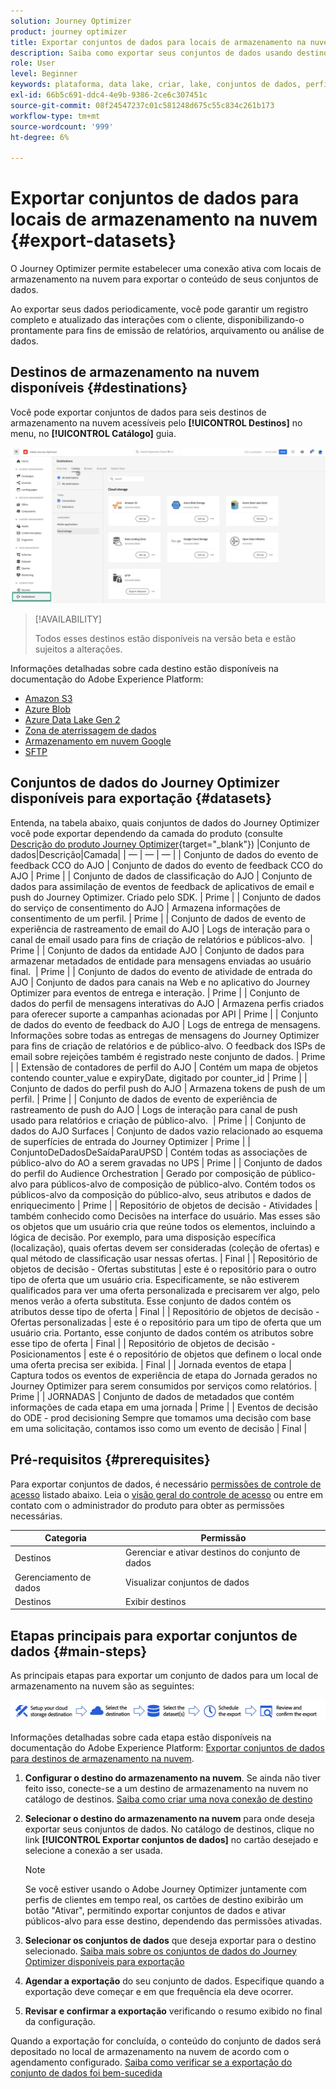 ```yaml
---
solution: Journey Optimizer
product: journey optimizer
title: Exportar conjuntos de dados para locais de armazenamento na nuvem
description: Saiba como exportar seus conjuntos de dados usando destinos de armazenamento na nuvem do Adobe Experience Platform.
role: User
level: Beginner
keywords: plataforma, data lake, criar, lake, conjuntos de dados, perfil
exl-id: 66b5c691-ddc4-4e9b-9386-2ce6c307451c
source-git-commit: 08f24547237c01c581248d675c55c834c261b173
workflow-type: tm+mt
source-wordcount: '999'
ht-degree: 6%

---
```


# Exportar conjuntos de dados para locais de armazenamento na nuvem {#export-datasets}

O Journey Optimizer permite estabelecer uma conexão ativa com locais de armazenamento na nuvem para exportar o conteúdo de seus conjuntos de dados.

Ao exportar seus dados periodicamente, você pode garantir um registro completo e atualizado das interações com o cliente, disponibilizando-o prontamente para fins de emissão de relatórios, arquivamento ou análise de dados.

## Destinos de armazenamento na nuvem disponíveis {#destinations}

Você pode exportar conjuntos de dados para seis destinos de armazenamento na nuvem acessíveis pelo **[!UICONTROL Destinos]** no menu, no **[!UICONTROL Catálogo]** guia.

![](assets/dataset-export-setup.png)

>[!AVAILABILITY]
>
>Todos esses destinos estão disponíveis na versão beta e estão sujeitos a alterações.

Informações detalhadas sobre cada destino estão disponíveis na documentação do Adobe Experience Platform:

* [Amazon S3](https://experienceleague.adobe.com/docs/experience-platform/destinations/catalog/cloud-storage/amazon-s3.html)
* [Azure Blob](https://experienceleague.adobe.com/docs/experience-platform/destinations/catalog/cloud-storage/azure-blob.html)
* [Azure Data Lake Gen 2](https://experienceleague.adobe.com/docs/experience-platform/destinations/catalog/cloud-storage/adls-gen2.html)
* [Zona de aterrissagem de dados](https://experienceleague.adobe.com/docs/experience-platform/destinations/catalog/cloud-storage/data-landing-zone.html)
* [Armazenamento em nuvem Google](https://experienceleague.adobe.com/docs/experience-platform/destinations/catalog/cloud-storage/google-cloud-storage.html)
* [SFTP](https://experienceleague.adobe.com/docs/experience-platform/destinations/catalog/cloud-storage/sftp.html)

## Conjuntos de dados do Journey Optimizer disponíveis para exportação {#datasets}

Entenda, na tabela abaixo, quais conjuntos de dados do Journey Optimizer você pode exportar dependendo da camada do produto (consulte [Descrição do produto Journey Optimizer](https://helpx.adobe.com/br/legal/product-descriptions/adobe-journey-optimizer.html){target="_blank"}) |Conjunto de dados|Descrição|Camada| | — | — | — | | Conjunto de dados do evento de feedback CCO do AJO | Conjunto de dados do evento de feedback CCO do AJO | Prime | | Conjunto de dados de classificação do AJO | Conjunto de dados para assimilação de eventos de feedback de aplicativos de email e push do Journey Optimizer. Criado pelo SDK. | Prime | | Conjunto de dados do serviço de consentimento do AJO | Armazena informações de consentimento de um perfil. | Prime | | Conjunto de dados de evento de experiência de rastreamento de email do AJO | Logs de interação para o canal de email usado para fins de criação de relatórios e públicos-alvo.  | Prime | | Conjunto de dados da entidade AJO | Conjunto de dados para armazenar metadados de entidade para mensagens enviadas ao usuário final.  | Prime | | Conjunto de dados do evento de atividade de entrada do AJO | Conjunto de dados para canais na Web e no aplicativo do Journey Optimizer para eventos de entrega e interação. | Prime | | Conjunto de dados do perfil de mensagens interativas do AJO | Armazena perfis criados para oferecer suporte a campanhas acionadas por API | Prime | | Conjunto de dados do evento de feedback do AJO | Logs de entrega de mensagens. Informações sobre todas as entregas de mensagens do Journey Optimizer para fins de criação de relatórios e de público-alvo. O feedback dos ISPs de email sobre rejeições também é registrado neste conjunto de dados. | Prime | | Extensão de contadores de perfil do AJO | Contém um mapa de objetos contendo counter_value e expiryDate, digitado por counter_id | Prime | | Conjunto de dados do perfil push do AJO | Armazena tokens de push de um perfil. | Prime | | Conjunto de dados de evento de experiência de rastreamento de push do AJO | Logs de interação para canal de push usado para relatórios e criação de público-alvo.  | Prime | | Conjunto de dados do AJO Surfaces | Conjunto de dados vazio relacionado ao esquema de superfícies de entrada do Journey Optimizer | Prime | | ConjuntoDeDadosDeSaídaParaUPSD | Contém todas as associações de público-alvo do AO a serem gravadas no UPS | Prime | | Conjunto de dados do perfil do Audience Orchestration | Gerado por composição de público-alvo para públicos-alvo de composição de público-alvo. Contém todos os públicos-alvo da composição do público-alvo, seus atributos e dados de enriquecimento | Prime | | Repositório de objetos de decisão - Atividades | também conhecido como Decisões na interface do usuário. Mas esses são os objetos que um usuário cria que reúne todos os elementos, incluindo a lógica de decisão. Por exemplo, para uma disposição específica (localização), quais ofertas devem ser consideradas (coleção de ofertas) e qual método de classificação usar nessas ofertas. | Final | | Repositório de objetos de decisão - Ofertas substitutas | este é o repositório para o outro tipo de oferta que um usuário cria. Especificamente, se não estiverem qualificados para ver uma oferta personalizada e precisarem ver algo, pelo menos verão a oferta substituta. Esse conjunto de dados contém os atributos desse tipo de oferta | Final | | Repositório de objetos de decisão - Ofertas personalizadas | este é o repositório para um tipo de oferta que um usuário cria. Portanto, esse conjunto de dados contém os atributos sobre esse tipo de oferta | Final | | Repositório de objetos de decisão - Posicionamentos | este é o repositório de objetos que definem o local onde uma oferta precisa ser exibida. | Final | | Jornada eventos de etapa | Captura todos os eventos de experiência de etapa do Jornada gerados no Journey Optimizer para serem consumidos por serviços como relatórios. | Prime | | JORNADAS | Conjunto de dados de metadados que contém informações de cada etapa em uma jornada | Prime | | Eventos de decisão do ODE - prod decisioning Sempre que tomamos uma decisão com base em uma solicitação, contamos isso como um evento de decisão | Final |

## Pré-requisitos {#prerequisites}

Para exportar conjuntos de dados, é necessário [permissões de controle de acesso](https://experienceleague.adobe.com/docs/experience-platform/access-control/home.html#permissions) listado abaixo. Leia o [visão geral do controle de acesso](https://experienceleague.adobe.com/docs/experience-platform/access-control/ui/overview.html) ou entre em contato com o administrador do produto para obter as permissões necessárias.

| Categoria | Permissão |
|--|--|
| Destinos | Gerenciar e ativar destinos do conjunto de dados |
| Gerenciamento de dados | Visualizar conjuntos de dados |
| Destinos | Exibir destinos |

## Etapas principais para exportar conjuntos de dados {#main-steps}

As principais etapas para exportar um conjunto de dados para um local de armazenamento na nuvem são as seguintes:

![](assets/dataset-export-process.png)

Informações detalhadas sobre cada etapa estão disponíveis na documentação do Adobe Experience Platform: [Exportar conjuntos de dados para destinos de armazenamento na nuvem](https://experienceleague.adobe.com/docs/experience-platform/destinations/ui/activate/export-datasets.html).

1. **Configurar o destino do armazenamento na nuvem**. Se ainda não tiver feito isso, conecte-se a um destino de armazenamento na nuvem no catálogo de destinos. [Saiba como criar uma nova conexão de destino](https://experienceleague.adobe.com/docs/experience-platform/destinations/ui/connect-destination.html#setup)

   <!--![](assets/dataset-export-setup.png)-->

1. **Selecionar o destino do armazenamento na nuvem** para onde deseja exportar seus conjuntos de dados. No catálogo de destinos, clique no link **[!UICONTROL Exportar conjuntos de dados]** no cartão desejado e selecione a conexão a ser usada.

   <!--![](assets/dataset-export-destination.png)-->

   >[!NOTE]
   >
   >Se você estiver usando o Adobe Journey Optimizer juntamente com perfis de clientes em tempo real, os cartões de destino exibirão um botão &quot;Ativar&quot;, permitindo exportar conjuntos de dados e ativar públicos-alvo para esse destino, dependendo das permissões ativadas.

1. **Selecionar os conjuntos de dados** que deseja exportar para o destino selecionado. [Saiba mais sobre os conjuntos de dados do Journey Optimizer disponíveis para exportação](#datasets)

   <!--![](assets/dataset-export-dataset-selection.png)-->

1. **Agendar a exportação** do seu conjunto de dados. Especifique quando a exportação deve começar e em que frequência ela deve ocorrer.

   <!--![](assets/dataset-export-schedule.png)-->

1. **Revisar e confirmar a exportação** verificando o resumo exibido no final da configuração.

   <!--![](assets/dataset-export-review.png)-->

Quando a exportação for concluída, o conteúdo do conjunto de dados será depositado no local de armazenamento na nuvem de acordo com o agendamento configurado. [Saiba como verificar se a exportação do conjunto de dados foi bem-sucedida](https://experienceleague.adobe.com/docs/experience-platform/destinations/ui/activate/export-datasets.html#verify)

